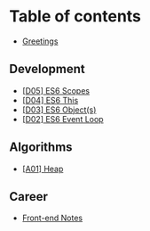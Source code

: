 # Table of contents

* [Greetings](README.md)

## Development

* [\[D05\] ES6 Scopes](development/d05-es6-scopes.md)
* [\[D04\] ES6 This](development/d04-es6-this.md)
* [\[D03\] ES6 Object\(s\)](development/d03-object-s.md)
* [\[D02\] ES6 Event Loop](development/d02-the-flow-of-time.md)

## Algorithms <a id="algorithms-1"></a>

* [\[A01\] Heap](algorithms-1/a01-heap.md)

## Career

* [Front-end Notes](career/zhong-wen-qian-duan-mian-shi-ti.md)

